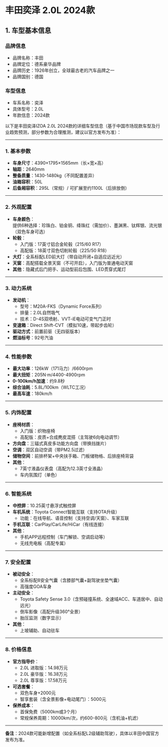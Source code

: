 
# 丰田奕泽 2.0L 2024款
## 1. 车型基本信息
### 品牌信息
- 品牌名称：丰田
- 品牌定位：德系豪华品牌
- 品牌历史：1926年创立，全球最古老的汽车品牌之一
- 品牌国别：德国

### 车型信息
- 车系名称：奕泽
- 具体型号：2.0L
- 年款信息：2024款

以下是丰田奕泽IZOA 2.0L 2024款的详细车型信息（基于中国市场现款车型及行业趋势预测，部分参数为合理推测，建议以官方发布为准）：

---

### **1. 基本参数**
- **车身尺寸**：4390×1795×1565mm（长×宽×高）
- **轴距**：2640mm  
- **整备质量**：1430-1480kg（不同配置差异）
- **油箱容积**：50L  
- **后备厢容积**：295L（常规）/ 可扩展至约1100L（后排放倒）

---

### **2. 外观配置**
- **车身颜色**：  
  提供6种选择：珍珠白、铂金铜、绛珠红（需加价）、墨渊黑、钛辉银、流光银（双色车身可选）
- **轮毂**：  
  - 入门版：17英寸铝合金轮毂（215/60 R17）  
  - 高配版：18英寸双色切削轮毂（225/50 R18）
- **大灯**：全系标配LED前大灯（带自动开闭+自适应远近光）  
- **天窗**：高配搭载全景天窗（不可开启），入门版为普通电动天窗  
- **其他**：隐藏式后门把手、运动型前后包围、LED贯穿式尾灯  

---

### **3. 动力系统**
- **发动机**：  
  - 型号：M20A-FKS（Dynamic Force系列）  
  - 排量：2.0L自然吸气  
  - 技术：D-4S双喷射、VVT-iE电动可变气门正时  
- **变速箱**：Direct Shift-CVT（模拟10速，带起步齿轮）  
- **驱动方式**：前置前驱（无四驱版本）  
- **燃油标号**：92号汽油  

---

### **4. 性能参数**
- **最大功率**：126kW（171马力）/6600rpm  
- **最大扭矩**：205N·m/4400-4900rpm  
- **0-100km/h加速**：约9.8秒  
- **综合油耗**：5.8L/100km（WLTC工况）  
- **最高车速**：180km/h  

---

### **5. 内饰配置**
- **座椅材质**：  
  - 入门版：织物座椅  
  - 高配版：皮质+合成麂皮混搭（主驾驶6向电动调节）  
- **方向盘**：三辐式真皮多功能方向盘（带换挡拨片）  
- **空调**：双区自动空调（带PM2.5过滤）  
- **储物空间**：前排杯架+中央扶手箱、门板储物格、后排座椅背袋  
- **其他**：  
  - 7英寸液晶仪表盘（高配为12.3英寸全液晶）  
  - 车内氛围灯（单色）  

---

### **6. 智能系统**
- **中控屏**：10.25英寸悬浮式触控屏  
- **车机系统**：Toyota Connect智能互联（支持OTA升级）  
  - 功能：在线导航、语音控制（支持空调/天窗）、车家互联  
- **手机互联**：CarPlay/CarLife/HiCar（有线连接）  
- **其他**：  
  - 手机APP远程控制（车门解锁、空调启动等）  
  - 无线充电板（高配专属）  

---

### **7. 安全配置**
- **被动安全**：  
  - 全系标配8安全气囊（含膝部气囊+副驾驶坐垫气囊）  
  - 高强度GOA车身  
- **主动安全**：  
  - Toyota Safety Sense 3.0（含预碰撞系统、全速域ACC、车道居中、自动远光）  
  - 倒车影像（高配升级360°全景）  
  - 胎压监测（数字显示）  
- **其他**：  
  - 上坡辅助、自动驻车  

---

### **8. 价格信息**
- **官方指导价**：  
  - 2.0L 进取版：14.98万元  
  - 2.0L 豪华版：16.38万元  
  - 2.0L 尊享版：17.58万元  
- **可选套餐**：  
  - 双色车身+2000元  
  - 智享套装（含全景影像+电动尾门）：5000元  
- **保养成本**：  
  - 首保免费（5000km或3个月）  
  - 常规保养周期：10000km/次，约600-800元（含机油+机滤）  

---

**备注**：2024款可能新增配置（如全系标配L2级辅助驾驶），具体以丰田中国官方发布为准。
